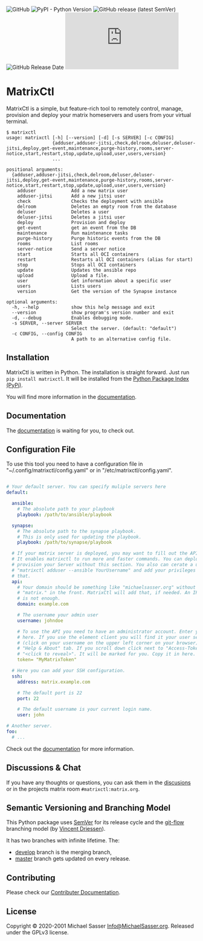 ![GitHub](https://img.shields.io/github/license/MichaelSasser/matrixctl?style=flat-square)
![PyPI - Python Version](https://img.shields.io/pypi/pyversions/matrixctl?style=flat-square)
![GitHub release (latest SemVer)](https://img.shields.io/github/v/release/michaelsasser/matrixctl?style=flat-square)
![GitHub Release Date](https://img.shields.io/github/release-date/michaelsasser/matrixctl?style=flat-square)
![Matrix](https://img.shields.io/matrix/matrixctl:matrix.org?server_fqdn=matrix.org&style=flat-square)

# MatrixCtl

MatrixCtl is a simple, but feature-rich tool to remotely control, manage,
provision and deploy your matrix homeservers and users from your virtual
terminal.

```console
$ matrixctl
usage: matrixctl [-h] [--version] [-d] [-s SERVER] [-c CONFIG]
                 {adduser,adduser-jitsi,check,delroom,deluser,deluser-jitsi,deploy,get-event,maintenance,purge-history,rooms,server-notice,start,restart,stop,update,upload,user,users,version}
                 ...

positional arguments:
  {adduser,adduser-jitsi,check,delroom,deluser,deluser-jitsi,deploy,get-event,maintenance,purge-history,rooms,server-notice,start,restart,stop,update,upload,user,users,version}
    adduser             Add a new matrix user
    adduser-jitsi       Add a new jitsi user
    check               Checks the deployment with ansible
    delroom             Deletes an empty room from the database
    deluser             Deletes a user
    deluser-jitsi       Deletes a jitsi user
    deploy              Provision and deploy
    get-event           get an event from the DB
    maintenance         Run maintenance tasks
    purge-history       Purge historic events from the DB
    rooms               List rooms
    server-notice       Send a server notice
    start               Starts all OCI containers
    restart             Restarts all OCI containers (alias for start)
    stop                Stops all OCI containers
    update              Updates the ansible repo
    upload              Upload a file.
    user                Get information about a specific user
    users               Lists users
    version             Get the version of the Synapse instance

optional arguments:
  -h, --help            show this help message and exit
  --version             show program's version number and exit
  -d, --debug           Enables debugging mode.
  -s SERVER, --server SERVER
                        Select the server. (default: "default")
  -c CONFIG, --config CONFIG
                        A path to an alternative config file.
```

## Installation

MatrixCtl is written in Python. The installation is straight forward. Just run
`pip install matrixctl`. It will be installed from the
[Python Package Index (PyPi)](https://pypi.org/project/matrixctl/).

You will find more information in the
[documentation](https://matrixctl.readthedocs.io/en/latest/installation.html).

## Documentation

The
[documentation](https://matrixctl.readthedocs.io/en/latest/index.html) is
waiting for you, to check out.

## Configuration File

To use this tool you need to have a configuration file in
"~/.config/matrixctl/config.yaml" or in "/etc/matrixctl/config.yaml".

```yaml

# Your default server. You can specify muliple servers here
default:

  ansible:
    # The absolute path to your playbook
    playbook: /path/to/ansible/playbook

  synapse:
    # The absolute path to the synapse playbook.
    # This is only used for updating the playbook.
    playbook: /path/to/synapse/playbook

  # If your matrix server is deployed, you may want to fill out the API section.
  # It enables matrixctl to run more and faster commands. You can deploy and
  # provision your Server without this section. You also can cerate a user with
  # "matrixctl adduser --ansible YourUsername" and add your privileges after
  # that.
  api:
    # Your domain should be something like "michaelsasser.org" without the
    # "matrix." in the front. MatrixCtl will add that, if needed. An IP-Address
    # is not enough.
    domain: example.com

    # The username your admin user
    username: johndoe

    # To use the API you need to have an administrator account. Enter your Token
    # here. If you use the element client you will find it your user settings
    # (click on your username on the upper left corner on your browser) in the
    # "Help & About" tab. If you scroll down click next to "Access-Token:" on
    # "<click to reveal>". It will be marked for you. Copy it in here.
    token= "MyMatrixToken"

  # Here you can add your SSH configuration.
  ssh:
    address: matrix.example.com

    # The default port is 22
    port: 22

    # The default username is your current login name.
    user: john

# Another server.
foo:
  # ...
```

Check out the
[documentation](https://matrixctl.readthedocs.io/en/latest/getting_started/config_file.html)
for more information.

## Discussions & Chat

If you have any thoughts or questions, you can ask them in the
[discusions](https://github.com/MichaelSasser/matrixctl/discussions) or in
the projects matrix room `#matrixctl:matrix.org`.

## Semantic Versioning and Branching Model

This Python package uses [SemVer](https://semver.org/) for its release
cycle and the
[git-flow](https://danielkummer.github.io/git-flow-cheatsheet/index.html)
branching model (by [Vincent Driessen](https://nvie.com/about/)).

It has two branches with infinite lifetime. The:
- [develop](https://github.com/MichaelSasser/matrixctl/tree/develop)
  branch is the merging branch,
- [master](https://github.com/MichaelSasser/matrixctl/tree/master)
  branch gets updated on every release.



## Contributing

Please check our [Contributer Documentation](https://matrixctl.readthedocs.io/en/latest/contributer_documentation/index.html#contributer-documentation).

## License
Copyright &copy; 2020-2001 Michael Sasser <Info@MichaelSasser.org>.
Released under the GPLv3 license.
